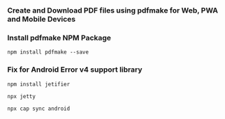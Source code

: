 ### Create and Download PDF files using pdfmake for Web, PWA and Mobile Devices

### Install pdfmake NPM Package

```
npm install pdfmake --save
```

### Fix for Android Error v4 support library

```
npm install jetifier

npx jetty

npx cap sync android
```

